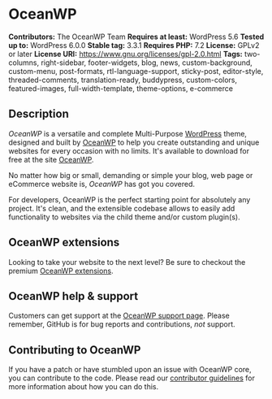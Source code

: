 # OceanWP

**Contributors:** The OceanWP Team
**Requires at least:** WordPress 5.6
**Tested up to:** WordPress 6.0.0
**Stable tag:** 3.3.1
**Requires PHP:** 7.2
**License:** GPLv2 or later
**License URI:** https://www.gnu.org/licenses/gpl-2.0.html
**Tags:** two-columns, right-sidebar, footer-widgets, blog, news, custom-background, custom-menu, post-formats, rtl-language-support, sticky-post, editor-style, threaded-comments, translation-ready, buddypress, custom-colors, featured-images, full-width-template, theme-options, e-commerce

## Description

_OceanWP_ is a versatile and complete Multi-Purpose [WordPress](https://wordpress.org) theme, designed and built by [OceanWP](https://oceanwp.org/) to help you create outstanding and unique websites for every occasion with no limits. It's available to download for free at the site [OceanWP](https://oceanwp.org/).

No matter how big or small, demanding or simple your blog, web page or eCommerce website is, _OceanWP_ has got you covered.

For developers, OceanWP is the perfect starting point for absolutely any project. It's clean, and the extensible codebase allows to easily add functionality to websites via the child theme and/or custom plugin(s).

## OceanWP extensions

Looking to take your website to the next level? Be sure to checkout the premium [OceanWP extensions](https://oceanwp.org/extensions/).

## OceanWP help & support

Customers can get support at the [OceanWP support page](https://oceanwp.org/support/). Please remember, GitHub is for bug reports and contributions, _not_ support.

## Contributing to OceanWP

If you have a patch or have stumbled upon an issue with OceanWP core, you can contribute to the code. Please read our [contributor guidelines](https://github.com/oceanwp/oceanwp/blob/master/CONTRIBUTING.md) for more information about how you can do this.
